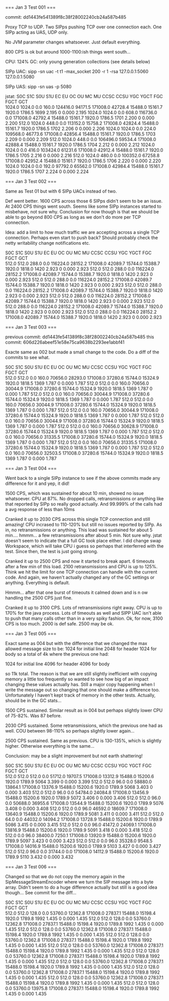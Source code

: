 
=== Jan 3 Test 001 ===

commit: dd1443fe541389f8c38f28002240cb24a587b485

Proxy TCP to UDP. Two SIPps pushing TCP over one connection each. One SIPp acting as UAS, UDP only.

No JVM parameter changes whatsoever. Just default everything.

800 CPS is ok but around 1000-1100:ish things went south...

CPU: 124%
GC: only young generation collections (see details below)

SIPp UAC:
sipp -sn uac -t t1 -max_socket 200 -r 1 -rsa 127.0.0.1:5060  127.0.0.1:5080 

SIPp UAS:
sipp -sn uas -p 5080

jstat: 
 S0C    S1C    S0U    S1U      EC       EU        OC         OU       MC     MU    CCSC   CCSU   YGC     YGCT    FGC    FGCT     GCT   
1024.0 1024.0  0.0   160.0  124416.0 94171.5   171008.0   42728.4   15488.0 15161.7 1920.0 1786.5   1699    2.195   0      0.000    2.195
1024.0 1024.0  0.0   608.0  116736.0   0.0     171008.0   42792.4   15488.0 15161.7 1920.0 1786.5   1701    2.200   0      0.000    2.200
512.0  1024.0 448.0   0.0   113152.0 15758.2   171008.0   42824.4   15488.0 15161.7 1920.0 1786.5   1702    2.206   0      0.000    2.206
1024.0 1024.0  0.0   224.0  109568.0 46773.6   171008.0   42856.4   15488.0 15161.7 1920.0 1786.5   1703    2.209   0      0.000    2.209
512.0  1024.0 448.0   0.0   106496.0 59534.4   171008.0   42888.4   15488.0 15161.7 1920.0 1786.5   1704    2.212   0      0.000    2.212
1024.0 1024.0  0.0   416.0  103424.0 61231.6   171008.0   42912.4   15488.0 15161.7 1920.0 1786.5   1705    2.216   0      0.000    2.216
512.0  1024.0 480.0   0.0   100352.0 67258.8   171008.0   42952.4   15488.0 15161.7 1920.0 1786.5   1706    2.220   0      0.000    2.220
1024.0 1024.0  0.0   192.0  97792.0  65562.0   171008.0   42984.4   15488.0 15161.7 1920.0 1786.5   1707    2.224   0      0.000    2.224

=== Jan 3 Test 002 ===

Same as Test 01 but with 6 SIPp UACs instead of two.

Def went better. 1600 CPS across those 6 SIPps didn't seem to be an issue. At 2400 CPS things went south. Seems like some SIPp instances started to misbehave, not sure why. Conclusion for now though is that we should be able to go beyond 800 CPS as long as we don't do more per TCP connection.

Idea: add a limit to how much traffic we are accepting across a single TCP connection. Perhaps even start to push back? Should probably check the netty writability change notifications etc.

 S0C    S1C    S0U    S1U      EC       EU        OC         OU       MC     MU    CCSC   CCSU   YGC     YGCT    FGC    FGCT     GCT   
512.0  512.0  288.0   0.0   116224.0 28152.2   171008.0   42089.7   15744.0 15388.7 1920.0 1818.0   1420    2.923   0      0.000    2.923
512.0  512.0  288.0   0.0   116224.0 28152.2   171008.0   42089.7   15744.0 15388.7 1920.0 1818.0   1420    2.923   0      0.000    2.923
512.0  512.0  288.0   0.0   116224.0 28152.2   171008.0   42089.7   15744.0 15388.7 1920.0 1818.0   1420    2.923   0      0.000    2.923
512.0  512.0  288.0   0.0   116224.0 28152.2   171008.0   42089.7   15744.0 15388.7 1920.0 1818.0   1420    2.923   0      0.000    2.923
512.0  512.0  288.0   0.0   116224.0 28152.2   171008.0   42089.7   15744.0 15388.7 1920.0 1818.0   1420    2.923   0      0.000    2.923
512.0  512.0  288.0   0.0   116224.0 28152.2   171008.0   42089.7   15744.0 15388.7 1920.0 1818.0   1420    2.923   0      0.000    2.923
512.0  512.0  288.0   0.0   116224.0 28152.2   171008.0   42089.7   15744.0 15388.7 1920.0 1818.0   1420    2.923   0      0.000    2.923

=== Jan 3 Test 003 ===

previous commit: dd1443fe541389f8c38f28002240cb24a587b485
this commit: 606d226abeef51e58e75ca9638b2293ee1abbf41

Exacte same as 002 but made a small change to the code. Do a diff of the commits to see what.

 S0C    S1C    S0U    S1U      EC       EU        OC         OU       MC     MU    CCSC   CCSU   YGC     YGCT    FGC    FGCT     GCT   
512.0  512.0   0.0   160.0  70656.0  28293.0   171008.0   37280.6   15744.0 15324.9 1920.0 1818.5   1369    1.787   0      0.000    1.787
512.0  512.0   0.0   160.0  70656.0  30044.9   171008.0   37280.6   15744.0 15324.9 1920.0 1818.5   1369    1.787   0      0.000    1.787
512.0  512.0   0.0   160.0  70656.0  30044.9   171008.0   37280.6   15744.0 15324.9 1920.0 1818.5   1369    1.787   0      0.000    1.787
512.0  512.0   0.0   160.0  70656.0  30044.9   171008.0   37280.6   15744.0 15324.9 1920.0 1818.5   1369    1.787   0      0.000    1.787
512.0  512.0   0.0   160.0  70656.0  30044.9   171008.0   37280.6   15744.0 15324.9 1920.0 1818.5   1369    1.787   0      0.000    1.787
512.0  512.0   0.0   160.0  70656.0  30044.9   171008.0   37280.6   15744.0 15324.9 1920.0 1818.5   1369    1.787   0      0.000    1.787
512.0  512.0   0.0   160.0  70656.0  30628.9   171008.0   37280.6   15744.0 15324.9 1920.0 1818.5   1369    1.787   0      0.000    1.787
512.0  512.0   0.0   160.0  70656.0  31335.5   171008.0   37280.6   15744.0 15324.9 1920.0 1818.5   1369    1.787   0      0.000    1.787
512.0  512.0   0.0   160.0  70656.0  31335.5   171008.0   37280.6   15744.0 15324.9 1920.0 1818.5   1369    1.787   0      0.000    1.787
512.0  512.0   0.0   160.0  70656.0  32503.5   171008.0   37280.6   15744.0 15324.9 1920.0 1818.5   1369    1.787   0      0.000    1.787

=== Jan 3 Test 004 ===

Went back to a single SIPp instance to see if the above commits made any difference for it and yep, it did!

1500 CPS, which was sustained for about 10 min, showed no issue whatsoever. CPU at 87%. No dropped calls, retransmissions or anything like that reported by SIPp so really good actually. And 99.999% of the calls had a avg response of less than 10ms

Cranked it up to 2030 CPS across this single TCP connection and still amazing! CPU incrased to 110-120% but still no issues reported by SIPp. As in, no retransmissions or anything. This load was sustained for about 5 min.... hmmm... a few retransmissions after about 5 min. Not sure why. jstat doesn't seem to indicate that a full GC took place either. I did change swap Workspace, which will take CPU i guess so perhaps that interferred with the test. Since then, the test is just going strong.

Cranked it up to 2500 CPS and now it started to break apart. 6 timeouts after a few min of this load. 2100 retransmissions and CPU is up to 125%. Think we hit the limit for one TCP connection can handle with the current code. And again, we haven't actually changed any of the GC settings or anything. Everything is default.

Hmmm... after that one burst of timeouts it calmed down and is n ow handling the 2500 CPS just fine.

Cranked it up to 3100 CPS. Lots of retransmissions right away. CPU is up to 170% for the java process. Lots of timeouts as well and SIPP UAC isn't able to push that many calls other than in a very spiky fashion. Ok, for now, 3100 CPS is too much. 2000 is def safe. 2500 may be ok.


=== Jan 3 Test 005 ===

Exact same as 004 but with the difference that we changed the max allowed message size to be:
1024 for initial line
2048 for header
1024 for body
so a total of 4k where the previous one had:

1024 for initial line
4096 for header
4096 for body

so 11k total. The reason is that we are still slightly inefficient with copying memory a little too frequently so wanted to see how big of an impact changing these values actually has. Still a major copy happening when I write the message out so changing that one should make a difference too. Unfortunately I haven't kept track of memory in the other tests. Actually, should be in the GC stats...

1500 CPS sustained. Similar result as in 004 but perhaps slightly lower CPU of 75-82%. Was 87 before.

2030 CPS sustained. Some retransmissions, which the previous one had as well. COU between 98-110% so perhaps slightly lower again...

2500 CPS sustained. Same as previous. CPU is 130-135%, which is slightly higher. Otherwise everything is the same...

Conclusion: may be a slight improvement but not earth shattering!


 S0C    S1C    S0U    S1U      EC       EU        OC         OU       MC     MU    CCSC   CCSU   YGC     YGCT    FGC    FGCT     GCT   
512.0  512.0  512.0   0.0   51712.0  19707.5   171008.0   13312.9   15488.0 15200.6 1920.0 1789.9   5064    3.399   0      0.000    3.399
512.0  512.0   96.0   0.0   58880.0  13864.1   171008.0   13376.9   15488.0 15200.6 1920.0 1789.9   5068    3.403   0      0.000    3.403
512.0  512.0   96.0   0.0   54784.0  24084.8   171008.0   13456.9   15488.0 15200.6 1920.0 1789.9   5072    3.406   0      0.000    3.406
512.0  512.0   96.0   0.0   50688.0  36955.6   171008.0   13544.9   15488.0 15200.6 1920.0 1789.9   5076    3.408   0      0.000    3.408
512.0  512.0   0.0    96.0  46592.0  18609.7   171008.0   13640.9   15488.0 15200.6 1920.0 1789.9   5081    3.411   0      0.000    3.411
512.0  512.0   64.0   0.0   44032.0  14094.2   171008.0   13728.9   15488.0 15200.6 1920.0 1789.9   5086    3.415   0      0.000    3.415
512.0  512.0   0.0    96.0  41472.0  24069.1   171008.0   13816.9   15488.0 15200.6 1920.0 1789.9   5091    3.418   0      0.000    3.418
512.0  512.0   0.0    96.0  38400.0   7250.1   171008.0   13920.9   15488.0 15200.6 1920.0 1789.9   5097    3.423   0      0.000    3.423
512.0  512.0   0.0    96.0  35328.0   9548.5   171008.0   14016.9   15488.0 15200.6 1920.0 1789.9   5103    3.427   0      0.000    3.427
512.0  512.0   96.0   0.0   31744.0    0.0     171008.0   14112.9   15488.0 15200.6 1920.0 1789.9   5110    3.432   0      0.000    3.432

=== Jan 3 Test 006 ===

Changed so that we do not copy the memory again in the SipMessageStreamEncoder where we turn the SIP message into a byte array. Didn't seem to do a huge difference actually but still is a good idea though... See commit for the diff...


 S0C    S1C    S0U    S1U      EC       EU        OC         OU       MC     MU    CCSC   CCSU   YGC     YGCT    FGC    FGCT     GCT   
512.0  512.0  128.0   0.0   53760.0  12362.8   171008.0   27837.1   15488.0 15198.4 1920.0 1789.8   1992    1.435   0      0.000    1.435
512.0  512.0  128.0   0.0   53760.0  12362.8   171008.0   27837.1   15488.0 15198.4 1920.0 1789.8   1992    1.435   0      0.000    1.435
512.0  512.0  128.0   0.0   53760.0  12362.8   171008.0   27837.1   15488.0 15198.4 1920.0 1789.8   1992    1.435   0      0.000    1.435
512.0  512.0  128.0   0.0   53760.0  12362.8   171008.0   27837.1   15488.0 15198.4 1920.0 1789.8   1992    1.435   0      0.000    1.435
512.0  512.0  128.0   0.0   53760.0  12362.8   171008.0   27837.1   15488.0 15198.4 1920.0 1789.8   1992    1.435   0      0.000    1.435
512.0  512.0  128.0   0.0   53760.0  12362.8   171008.0   27837.1   15488.0 15198.4 1920.0 1789.8   1992    1.435   0      0.000    1.435
512.0  512.0  128.0   0.0   53760.0  12362.8   171008.0   27837.1   15488.0 15198.4 1920.0 1789.8   1992    1.435   0      0.000    1.435
512.0  512.0  128.0   0.0   53760.0  12362.8   171008.0   27837.1   15488.0 15198.4 1920.0 1789.8   1992    1.435   0      0.000    1.435
512.0  512.0  128.0   0.0   53760.0  12362.8   171008.0   27837.1   15488.0 15198.4 1920.0 1789.8   1992    1.435   0      0.000    1.435
512.0  512.0  128.0   0.0   53760.0  13975.8   171008.0   27837.1   15488.0 15198.4 1920.0 1789.8   1992    1.435   0      0.000    1.435

